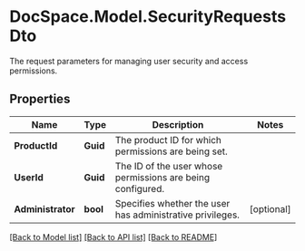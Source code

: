 # DocSpace.Model.SecurityRequestsDto
The request parameters for managing user security and access permissions.

## Properties

Name | Type | Description | Notes
------------ | ------------- | ------------- | -------------
**ProductId** | **Guid** | The product ID for which permissions are being set. | 
**UserId** | **Guid** | The ID of the user whose permissions are being configured. | 
**Administrator** | **bool** | Specifies whether the user has administrative privileges. | [optional] 

[[Back to Model list]](../README.md#documentation-for-models) [[Back to API list]](../README.md#documentation-for-api-endpoints) [[Back to README]](../README.md)

